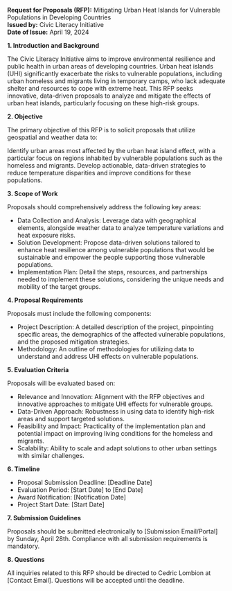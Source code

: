 **Request for Proposals (RFP):** Mitigating Urban Heat Islands for Vulnerable Populations in Developing Countries  
**Issued by:** Civic Literacy Initiative  
**Date of Issue:** April 19, 2024  

**1. Introduction and Background**

The Civic Literacy Initiative aims to improve environmental resilience and public health in urban areas of developing countries. Urban heat islands (UHI) significantly exacerbate the risks to vulnerable populations, including urban homeless and migrants living in temporary camps, who lack adequate shelter and resources to cope with extreme heat. This RFP seeks innovative, data-driven proposals to analyze and mitigate the effects of urban heat islands, particularly focusing on these high-risk groups.

**2. Objective**

The primary objective of this RFP is to solicit proposals that utilize geospatial and weather data to:

Identify urban areas most affected by the urban heat island effect, with a particular focus on regions inhabited by vulnerable populations such as the homeless and migrants.
Develop actionable, data-driven strategies to reduce temperature disparities and improve conditions for these populations.

**3. Scope of Work**

Proposals should comprehensively address the following key areas:

* Data Collection and Analysis: Leverage data with geographical elements, alongside weather data to analyze temperature variations and heat exposure risks.
* Solution Development: Propose data-driven solutions tailored to enhance heat resilience among vulnerable populations that would be sustainable and empower the people supporting those vulnerable populations.
* Implementation Plan: Detail the steps, resources, and partnerships needed to implement these solutions, considering the unique needs and mobility of the target groups.

**4. Proposal Requirements**

Proposals must include the following components:

* Project Description: A detailed description of the project, pinpointing specific areas, the demographics of the affected vulnerable populations, and the proposed mitigation strategies.
* Methodology: An outline of methodologies for utilizing data to understand and address UHI effects on vulnerable populations.

**5. Evaluation Criteria**

Proposals will be evaluated based on:

* Relevance and Innovation: Alignment with the RFP objectives and innovative approaches to mitigate UHI effects for vulnerable groups.
* Data-Driven Approach: Robustness in using data to identify high-risk areas and support targeted solutions.
* Feasibility and Impact: Practicality of the implementation plan and potential impact on improving living conditions for the homeless and migrants.
* Scalability: Ability to scale and adapt solutions to other urban settings with similar challenges.

**6. Timeline**

* Proposal Submission Deadline: [Deadline Date]
* Evaluation Period: [Start Date] to [End Date]
* Award Notification: [Notification Date]
* Project Start Date: [Start Date]

**7. Submission Guidelines**

Proposals should be submitted electronically to [Submission Email/Portal] by Sunday, April 28th. Compliance with all submission requirements is mandatory.

**8. Questions**

All inquiries related to this RFP should be directed to Cedric Lombion at [Contact Email]. Questions will be accepted until the deadline.
